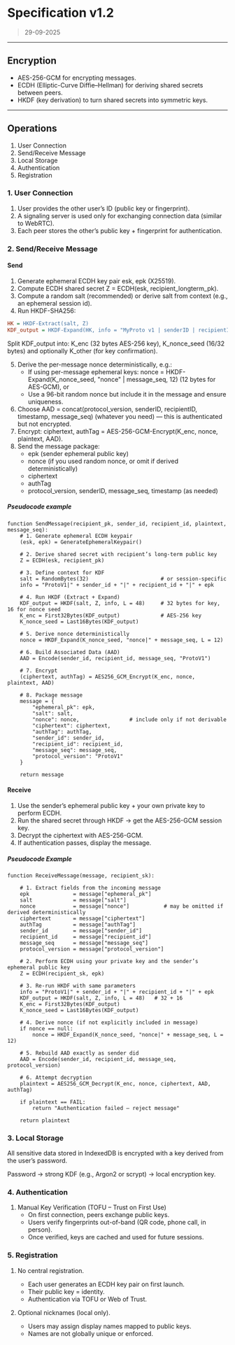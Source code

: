# Specification v1.2

> 29-09-2025

---

## Encryption

- AES-256-GCM for encrypting messages.
- ECDH (Elliptic-Curve Diffie–Hellman) for deriving shared secrets between peers.
- HKDF (key derivation) to turn shared secrets into symmetric keys.

---

## Operations

1. User Connection
2. Send/Receive Message
3. Local Storage
4. Authentication
5. Registration

### 1. User Connection

1. User provides the other user’s ID (public key or fingerprint).
2. A signaling server is used only for exchanging connection data (similar to WebRTC).
3. Each peer stores the other’s public key + fingerprint for authentication.

### 2. Send/Receive Message

#### Send

1. Generate ephemeral ECDH key pair esk, epk (X25519).
2. Compute ECDH shared secret Z = ECDH(esk, recipient_longterm_pk).
3. Compute a random salt (recommended) or derive salt from context (e.g., an ephemeral session id).
4. Run HKDF-SHA256:
```ini
HK = HKDF-Extract(salt, Z)
KDF_output = HKDF-Expand(HK, info = "MyProto v1 | senderID | recipientID | epk", L)
```
Split KDF_output into: K_enc (32 bytes AES-256 key), K_nonce_seed (16/32 bytes) and optionally K_other (for key confirmation).

5. Derive the per-message nonce deterministically, e.g.:
    - If using per-message ephemeral keys: nonce = HKDF-Expand(K_nonce_seed, "nonce" | message_seq, 12) (12 bytes for AES-GCM), or
    - Use a 96-bit random nonce but include it in the message and ensure uniqueness.
6. Choose AAD = concat(protocol_version, senderID, recipientID, timestamp, message_seq) (whatever you need) — this is authenticated but not encrypted.
7. Encrypt: ciphertext, authTag = AES-256-GCM-Encrypt(K_enc, nonce, plaintext, AAD).
8. Send the message package:
    - epk (sender ephemeral public key)
    - nonce (if you used random nonce, or omit if derived deterministically)
    - ciphertext
    - authTag
    - protocol_version, senderID, message_seq, timestamp (as needed)

##### Pseudocode example

```text
function SendMessage(recipient_pk, sender_id, recipient_id, plaintext, message_seq):
    # 1. Generate ephemeral ECDH keypair
    (esk, epk) = GenerateEphemeralKeypair()

    # 2. Derive shared secret with recipient’s long-term public key
    Z = ECDH(esk, recipient_pk)

    # 3. Define context for KDF
    salt = RandomBytes(32)                       # or session-specific
    info = "ProtoV1|" + sender_id + "|" + recipient_id + "|" + epk

    # 4. Run HKDF (Extract + Expand)
    KDF_output = HKDF(salt, Z, info, L = 48)     # 32 bytes for key, 16 for nonce seed
    K_enc = First32Bytes(KDF_output)             # AES-256 key
    K_nonce_seed = Last16Bytes(KDF_output)

    # 5. Derive nonce deterministically
    nonce = HKDF_Expand(K_nonce_seed, "nonce|" + message_seq, L = 12)

    # 6. Build Associated Data (AAD)
    AAD = Encode(sender_id, recipient_id, message_seq, "ProtoV1")

    # 7. Encrypt
    (ciphertext, authTag) = AES256_GCM_Encrypt(K_enc, nonce, plaintext, AAD)

    # 8. Package message
    message = {
        "ephemeral_pk": epk,
        "salt": salt,
        "nonce": nonce,                # include only if not derivable
        "ciphertext": ciphertext,
        "authTag": authTag,
        "sender_id": sender_id,
        "recipient_id": recipient_id,
        "message_seq": message_seq,
        "protocol_version": "ProtoV1"
    }

    return message
```

#### Receive

1. Use the sender’s ephemeral public key + your own private key to perform ECDH.
2. Run the shared secret through HKDF → get the AES-256-GCM session key.
3. Decrypt the ciphertext with AES-256-GCM.
4. If authentication passes, display the message.

##### Pseudocode Example

```text
function ReceiveMessage(message, recipient_sk):

    # 1. Extract fields from the incoming message
    epk              = message["ephemeral_pk"]
    salt             = message["salt"]
    nonce            = message["nonce"]           # may be omitted if derived deterministically
    ciphertext       = message["ciphertext"]
    authTag          = message["authTag"]
    sender_id        = message["sender_id"]
    recipient_id     = message["recipient_id"]
    message_seq      = message["message_seq"]
    protocol_version = message["protocol_version"]

    # 2. Perform ECDH using your private key and the sender’s ephemeral public key
    Z = ECDH(recipient_sk, epk)

    # 3. Re-run HKDF with same parameters
    info = "ProtoV1|" + sender_id + "|" + recipient_id + "|" + epk
    KDF_output = HKDF(salt, Z, info, L = 48)   # 32 + 16
    K_enc = First32Bytes(KDF_output)
    K_nonce_seed = Last16Bytes(KDF_output)

    # 4. Derive nonce (if not explicitly included in message)
    if nonce == null:
        nonce = HKDF_Expand(K_nonce_seed, "nonce|" + message_seq, L = 12)

    # 5. Rebuild AAD exactly as sender did
    AAD = Encode(sender_id, recipient_id, message_seq, protocol_version)

    # 6. Attempt decryption
    plaintext = AES256_GCM_Decrypt(K_enc, nonce, ciphertext, AAD, authTag)

    if plaintext == FAIL:
        return "Authentication failed – reject message"

    return plaintext
```

### 3. Local Storage

All sensitive data stored in IndexedDB is encrypted with a key derived from the user’s password.

Password → strong KDF (e.g., Argon2 or scrypt) → local encryption key.

### 4. Authentication

1. Manual Key Verification (TOFU – Trust on First Use)
   - On first connection, peers exchange public keys.
   - Users verify fingerprints out-of-band (QR code, phone call, in person).
   - Once verified, keys are cached and used for future sessions.

### 5. Registration

1. No central registration.
   - Each user generates an ECDH key pair on first launch.
   - Their public key = identity.
   - Authentication via TOFU or Web of Trust.

2. Optional nicknames (local only).
   - Users may assign display names mapped to public keys.
   - Names are not globally unique or enforced.
